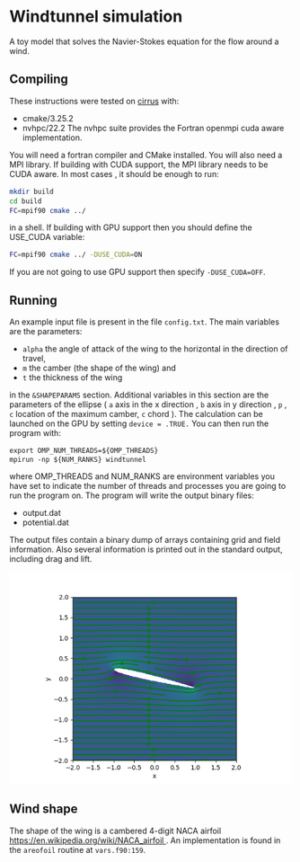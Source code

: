 # Windtunnel simulation
A toy model that solves the Navier-Stokes equation for the flow around a wind.
## Compiling
These instructions were tested on [cirrus](https://www.cirrus.ac.uk/) with:
- cmake/3.25.2
- nvhpc/22.2
The nvhpc suite provides the Fortran openmpi cuda aware implementation.

You will need a fortran compiler and CMake installed. You will also need a MPI library. If building with CUDA support, the MPI library needs to be CUDA aware. In most cases , it should be enough to run: 
```bash
mkdir build
cd build
FC=mpif90 cmake ../
```
in a shell.
If building with GPU support then you should define the USE_CUDA variable: 

```bash
FC=mpif90 cmake ../ -DUSE_CUDA=ON
```

If you are not going to use GPU support then specify `-DUSE_CUDA=OFF`.

## Running 

An example input file is present in the file `config.txt`. 
The main variables are the parameters:

* `alpha` the angle of attack of the wing to the horizontal in the direction of travel,
* `m` the camber (the shape of the wing) and  
* `t` the thickness of the wing

in the `&SHAPEPARAMS` section.
Additional variables in this section are the parameters of the ellipse ( `a` axis in the  x direction , `b` axis in y direction , `p` , `c` location of the maximum camber, `c` chord ).
The calculation can be launched on the GPU by setting `device = .TRUE.` 
You can then run the program with:

```
export OMP_NUM_THREADS=${OMP_THREADS}
mpirun -np ${NUM_RANKS} windtunnel
```

where OMP_THREADS and NUM_RANKS are environment variables you have set to indicate the number of threads and processes you are going to run the program on. The program will write the output binary files:

- output.dat
- potential.dat 

The output files contain a binary dump of arrays containing grid and field information.
Also several information is printed out in the standard output, including drag and lift.

![Velocity](visualize/velocity.png)

## Wind shape
The shape of the wing is a cambered 4-digit NACA airfoil [https://en.wikipedia.org/wiki/NACA_airfoil ](https://en.wikipedia.org/wiki/NACA_airfoil) . An implementation is found in the `areofoil` routine at `vars.f90:159`.

